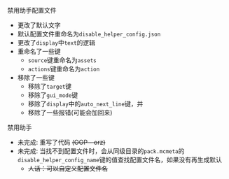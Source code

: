 禁用助手配置文件
- 更改了默认文字
- 默认配置文件重命名为`disable_helper_config.json`
- 更改了`display`中`text`的逻辑
- 重命名了一些键
  - `source`键重命名为`assets`
  - `actions`键重命名为`action`
- 移除了一些键
  - 移除了`target`键
  - 移除了`gui_mode`键
  - 移除了`display`中的`auto_next_line`键，并
  - 移除了一些报错(可能会加回来)

禁用助手
- 未完成: 重写了代码 ~~(OOP - orz)~~
- 未完成: 当找不到配置文件时，会从同级目录的`pack.mcmeta`的`disable_helper_config_name`键的值查找配置文件名，如果没有再生成默认
  - ~~人话：可以自定义配置文件名~~
